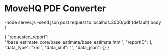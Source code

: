 # MoveHQ PDF Converter
-node server.js
-send json post request to localhos:3000/pdf (default)
body {

{
	"requested_report": "/base_estimate_core/base_estimate/base_estimate.html",
	"reportID": 1,
	"data_type": "xml",
	"data_xml": "",
	"data_json": {}
}

